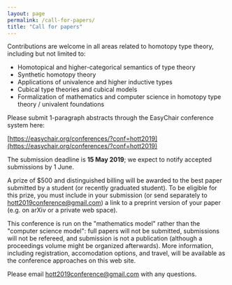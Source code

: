 ```yaml
---
layout: page
permalink: /call-for-papers/
title: "Call for papers"
---
```


Contributions are welcome in all areas related to homotopy type
theory, including but not limited to:

* Homotopical and higher-categorical semantics of type theory
* Synthetic homotopy theory
* Applications of univalence and higher inductive types
* Cubical type theories and cubical models
* Formalization of mathematics and computer science in homotopy type theory / univalent foundations

Please submit 1-paragraph abstracts through the EasyChair
conference system here:

[https://easychair.org/conferences/?conf=hott2019](https://easychair.org/conferences/?conf=hott2019)

The submission deadline is **15 May 2019**; we expect to notify accepted
submissions by 1 June.

A prize of $500 and distinguished billing will be awarded to the best
paper submitted by a student (or recently graduated student).  To be
eligible for this prize, you must include in your submission (or send
separately to
[hott2019conference@gmail.com](mailto:hott2019conference@gmail.com)) a
link to a preprint version of your paper (e.g. on arXiv or a private
web space).

This conference is run on the "mathematics model" rather than the
"computer science model": full papers will not be submitted,
submissions will not be refereed, and submission is not a publication
(although a proceedings volume might be organized afterwards).  More
information, including registration, accomodation options, and travel,
will be available as the conference approaches on this web site.

Please email [hott2019conference@gmail.com](mailto:hott2019conference@gmail.com) with any questions.

